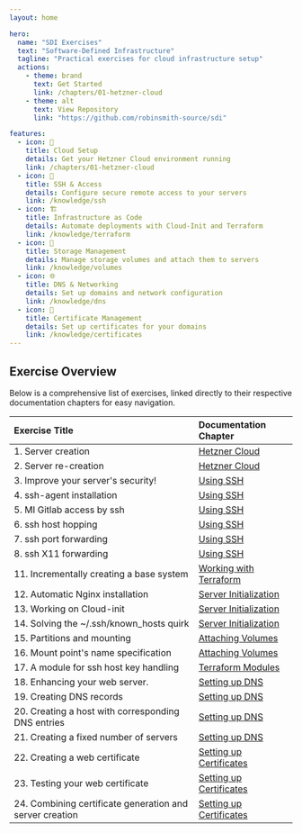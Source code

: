 ```yaml
---
layout: home

hero:
  name: "SDI Exercises"
  text: "Software-Defined Infrastructure"
  tagline: "Practical exercises for cloud infrastructure setup"
  actions:
    - theme: brand
      text: Get Started
      link: /chapters/01-hetzner-cloud
    - theme: alt
      text: View Repository
      link: "https://github.com/robinsmith-source/sdi"

features:
  - icon: 🚀
    title: Cloud Setup
    details: Get your Hetzner Cloud environment running
    link: /chapters/01-hetzner-cloud
  - icon: 🔐
    title: SSH & Access
    details: Configure secure remote access to your servers
    link: /knowledge/ssh
  - icon: 🏗️
    title: Infrastructure as Code
    details: Automate deployments with Cloud-Init and Terraform
    link: /knowledge/terraform
  - icon: 💾
    title: Storage Management
    details: Manage storage volumes and attach them to servers
    link: /knowledge/volumes
  - icon: 🌐
    title: DNS & Networking
    details: Set up domains and network configuration
    link: /knowledge/dns
  - icon: 📜
    title: Certificate Management
    details: Set up certificates for your domains
    link: /knowledge/certificates
---
```


## Exercise Overview

Below is a comprehensive list of exercises, linked directly to their respective documentation chapters for easy navigation.

| Exercise Title                                           | Documentation Chapter                                                        |
| :------------------------------------------------------- | :--------------------------------------------------------------------------- |
| 1. Server creation                                       | [Hetzner Cloud](./chapters/01-hetzner-cloud#exercise-1)                      |
| 2. Server re-creation                                    | [Hetzner Cloud](./chapters/01-hetzner-cloud#exercise-2)                      |
| 3. Improve your server's security!                       | [Using SSH](./chapters/02-using-ssh#exercise-3)                              |
| 4. ssh-agent installation                                | [Using SSH](./chapters/02-using-ssh#exercise-4)                              |
| 5. MI Gitlab access by ssh                               | [Using SSH](./chapters/02-using-ssh#exercise-5)                              |
| 6. ssh host hopping                                      | [Using SSH](./chapters/02-using-ssh#exercise-6)                              |
| 7. ssh port forwarding                                   | [Using SSH](./chapters/02-using-ssh#exercise-7)                              |
| 8. ssh X11 forwarding                                    | [Using SSH](./chapters/02-using-ssh#exercise-8)                              |
| 11. Incrementally creating a base system                 | [Working with Terraform](./chapters/03-working-with-terraform#exercise-11)   |
| 12. Automatic Nginx installation                         | [Server Initialization](./chapters/04-server-initialization#exercise-12)     |
| 13. Working on Cloud-init                                | [Server Initialization](./chapters/04-server-initialization#exercise-13)     |
| 14. Solving the ~/.ssh/known_hosts quirk                 | [Server Initialization](./chapters/04-server-initialization#exercise-14)     |
| 15. Partitions and mounting                              | [Attaching Volumes](./chapters/05-attaching-volumes#exercise-15)             |
| 16. Mount point's name specification                     | [Attaching Volumes](./chapters/05-attaching-volumes#exercise-16)             |
| 17. A module for ssh host key handling                   | [Terraform Modules](./chapters/06-terraform-modules#exercise-17)             |
| 18. Enhancing your web server.                           | [Setting up DNS](./chapters/07-setting-up-dns#exercise-18)                   |
| 19. Creating DNS records                                 | [Setting up DNS](./chapters/07-setting-up-dns#exercise-19)                   |
| 20. Creating a host with corresponding DNS entries       | [Setting up DNS](./chapters/07-setting-up-dns#exercise-20)                   |
| 21. Creating a fixed number of servers                   | [Setting up DNS](./chapters/07-setting-up-dns#exercise-21)                   |
| 22. Creating a web certificate                           | [Setting up Certificates](./chapters/08-setting-up-certificates#exercise-22) |
| 23. Testing your web certificate                         | [Setting up Certificates](./chapters/08-setting-up-certificates#exercise-23) |
| 24. Combining certificate generation and server creation | [Setting up Certificates](./chapters/08-setting-up-certificates#exercise-24) |
